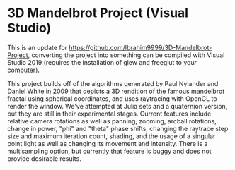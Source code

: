 # 3D Mandelbrot Project (Visual Studio)

This is an update for https://github.com/Ibrahim9999/3D-Mandelbrot-Project, converting the project into something can be compiled with Visual Studio 2019 (requires the installation of glew and freeglut to your computer).

This project builds off of the algorithms generated by Paul Nylander and Daniel White in 2009 that depicts a 3D rendition of the famous mandelbrot fractal using spherical coordinates, and uses raytracing with OpenGL to render the window. We've attempted at Julia sets and a quaternion version, but they are still in their experimental stages. Current features include relative camera rotations as well as panning, zooming, arcball rotations, change in power, "phi" and "theta" phase shifts, changing the raytrace step size and maximum iteration count, shading, and the usage of a singular point light as well as changing its movement and intensity. There is a multisampling option, but currently that feature is buggy and does not provide desirable results.

